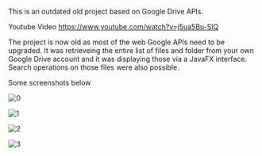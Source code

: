 This is an outdated old project based on Google Drive APIs.

Youtube Video https://www.youtube.com/watch?v=j5ua5Bu-SlQ 

The project is now old as most of the web Google APIs need to be upgraded.
It was retrieveing the entire list of files and folder from your own Google Drive account and it was displaying those via a JavaFX interface.
Search operations on those files were also possible.

Some screenshots below

![0](https://github.com/hotellinawebmaster/drivecopycheck/assets/73776127/8cd18d20-a99d-4b11-b4ab-f1ec769c1a16)

![1](https://github.com/hotellinawebmaster/drivecopycheck/assets/73776127/92f845e1-805f-424e-ac03-63bcef4997e2)

![2](https://github.com/hotellinawebmaster/drivecopycheck/assets/73776127/0eb7140c-d451-4686-ba94-e41b5ec903f9)

![3](https://github.com/hotellinawebmaster/drivecopycheck/assets/73776127/de6431c3-5680-4f86-9469-149caac396f9)
